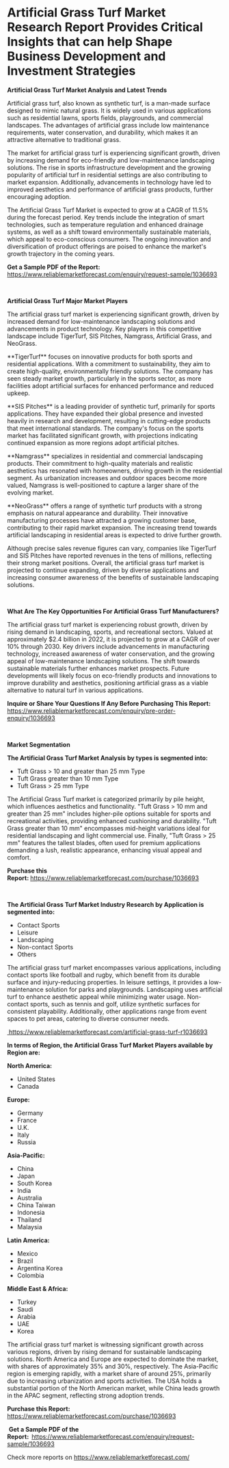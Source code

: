 <p><h1>Artificial Grass Turf Market Research Report Provides Critical Insights that can help Shape Business Development and Investment Strategies</h1></p><p><strong>Artificial Grass Turf Market Analysis and Latest Trends</strong></p>
<p><p>Artificial grass turf, also known as synthetic turf, is a man-made surface designed to mimic natural grass. It is widely used in various applications such as residential lawns, sports fields, playgrounds, and commercial landscapes. The advantages of artificial grass include low maintenance requirements, water conservation, and durability, which makes it an attractive alternative to traditional grass.</p><p>The market for artificial grass turf is experiencing significant growth, driven by increasing demand for eco-friendly and low-maintenance landscaping solutions. The rise in sports infrastructure development and the growing popularity of artificial turf in residential settings are also contributing to market expansion. Additionally, advancements in technology have led to improved aesthetics and performance of artificial grass products, further encouraging adoption.</p><p>The Artificial Grass Turf Market is expected to grow at a CAGR of 11.5% during the forecast period. Key trends include the integration of smart technologies, such as temperature regulation and enhanced drainage systems, as well as a shift toward environmentally sustainable materials, which appeal to eco-conscious consumers. The ongoing innovation and diversification of product offerings are poised to enhance the market's growth trajectory in the coming years.</p></p>
<p><strong>Get a Sample PDF of the Report:&nbsp;</strong> <a href="https://www.reliablemarketforecast.com/enquiry/request-sample/1036693?utm_campaign=2293&utm_medium=2&utm_source=Github&utm_content=ia&utm_term=08022025&utm_id=artificial-grass-turf">https://www.reliablemarketforecast.com/enquiry/request-sample/1036693</a></p>
<p>&nbsp;</p>
<p><strong>Artificial Grass Turf Major Market Players</strong></p>
<p><p>The artificial grass turf market is experiencing significant growth, driven by increased demand for low-maintenance landscaping solutions and advancements in product technology. Key players in this competitive landscape include TigerTurf, SIS Pitches, Namgrass, Artificial Grass, and NeoGrass.</p><p>**TigerTurf** focuses on innovative products for both sports and residential applications. With a commitment to sustainability, they aim to create high-quality, environmentally friendly solutions. The company has seen steady market growth, particularly in the sports sector, as more facilities adopt artificial surfaces for enhanced performance and reduced upkeep.</p><p>**SIS Pitches** is a leading provider of synthetic turf, primarily for sports applications. They have expanded their global presence and invested heavily in research and development, resulting in cutting-edge products that meet international standards. The company's focus on the sports market has facilitated significant growth, with projections indicating continued expansion as more regions adopt artificial pitches.</p><p>**Namgrass** specializes in residential and commercial landscaping products. Their commitment to high-quality materials and realistic aesthetics has resonated with homeowners, driving growth in the residential segment. As urbanization increases and outdoor spaces become more valued, Namgrass is well-positioned to capture a larger share of the evolving market.</p><p>**NeoGrass** offers a range of synthetic turf products with a strong emphasis on natural appearance and durability. Their innovative manufacturing processes have attracted a growing customer base, contributing to their rapid market expansion. The increasing trend towards artificial landscaping in residential areas is expected to drive further growth.</p><p>Although precise sales revenue figures can vary, companies like TigerTurf and SIS Pitches have reported revenues in the tens of millions, reflecting their strong market positions. Overall, the artificial grass turf market is projected to continue expanding, driven by diverse applications and increasing consumer awareness of the benefits of sustainable landscaping solutions.</p></p>
<p>&nbsp;</p>
<p><strong>What Are The Key Opportunities For Artificial Grass Turf Manufacturers?</strong></p>
<p><p>The artificial grass turf market is experiencing robust growth, driven by rising demand in landscaping, sports, and recreational sectors. Valued at approximately $2.4 billion in 2022, it is projected to grow at a CAGR of over 10% through 2030. Key drivers include advancements in manufacturing technology, increased awareness of water conservation, and the growing appeal of low-maintenance landscaping solutions. The shift towards sustainable materials further enhances market prospects. Future developments will likely focus on eco-friendly products and innovations to improve durability and aesthetics, positioning artificial grass as a viable alternative to natural turf in various applications.</p></p>
<p><strong>Inquire or Share Your Questions If Any Before Purchasing This Report:</strong> <a href="https://www.reliablemarketforecast.com/enquiry/pre-order-enquiry/1036693?utm_campaign=2293&utm_medium=2&utm_source=Github&utm_content=ia&utm_term=08022025&utm_id=artificial-grass-turf">https://www.reliablemarketforecast.com/enquiry/pre-order-enquiry/1036693</a></p>
<p>&nbsp;</p>
<p><strong>Market Segmentation</strong></p>
<p><strong>The Artificial Grass Turf Market Analysis by types is segmented into:</strong></p>
<p><ul><li>Tuft Grass > 10 and greater than 25 mm Type</li><li>Tuft Grass greater than 10 mm Type</li><li>Tuft Grass > 25 mm Type</li></ul></p>
<p><p>The Artificial Grass Turf market is categorized primarily by pile height, which influences aesthetics and functionality. "Tuft Grass > 10 mm and greater than 25 mm" includes higher-pile options suitable for sports and recreational activities, providing enhanced cushioning and durability. "Tuft Grass greater than 10 mm" encompasses mid-height variations ideal for residential landscaping and light commercial use. Finally, "Tuft Grass > 25 mm" features the tallest blades, often used for premium applications demanding a lush, realistic appearance, enhancing visual appeal and comfort.</p></p>
<p><strong>Purchase this Report:&nbsp;</strong><a href="https://www.reliablemarketforecast.com/purchase/1036693?utm_campaign=2293&utm_medium=2&utm_source=Github&utm_content=ia&utm_term=08022025&utm_id=artificial-grass-turf">https://www.reliablemarketforecast.com/purchase/1036693</a></p>
<p>&nbsp;</p>
<p><strong>The Artificial Grass Turf Market Industry Research by Application is segmented into:</strong></p>
<p><ul><li>Contact Sports</li><li>Leisure</li><li>Landscaping</li><li>Non-contact Sports</li><li>Others</li></ul></p>
<p><p>The artificial grass turf market encompasses various applications, including contact sports like football and rugby, which benefit from its durable surface and injury-reducing properties. In leisure settings, it provides a low-maintenance solution for parks and playgrounds. Landscaping uses artificial turf to enhance aesthetic appeal while minimizing water usage. Non-contact sports, such as tennis and golf, utilize synthetic surfaces for consistent playability. Additionally, other applications range from event spaces to pet areas, catering to diverse consumer needs.</p></p>
<p><a href="https://www.reliablemarketforecast.com/artificial-grass-turf-r1036693?utm_campaign=2293&utm_medium=2&utm_source=Github&utm_content=ia&utm_term=08022025&utm_id=artificial-grass-turf">&nbsp;https://www.reliablemarketforecast.com/artificial-grass-turf-r1036693</a></p>
<p><strong>In terms of Region, the Artificial Grass Turf Market Players available by Region are:</strong></p>
<p>
    <p> <strong> North America: </strong>
        <ul>
            <li>United States</li>
            <li>Canada</li>
        </ul>
        </p> 
    <p> <strong> Europe: </strong>
        <ul>
            <li>Germany</li>
            <li>France</li>
            <li>U.K.</li>
            <li>Italy</li>
            <li>Russia</li>
        </ul>
        </p> 
    <p> <strong> Asia-Pacific: </strong>
        <ul>
            <li>China</li>
            <li>Japan</li>
            <li>South Korea</li>
            <li>India</li>
            <li>Australia</li>
            <li>China Taiwan</li>
            <li>Indonesia</li>
            <li>Thailand</li>
            <li>Malaysia</li>
        </ul>
        </p> 
    <p> <strong> Latin America: </strong>
        <ul>
            <li>Mexico</li>
            <li>Brazil</li>
            <li>Argentina Korea</li>
            <li>Colombia</li>
        </ul>
        </p> 
    <p> <strong> Middle East & Africa: </strong>
        <ul>
            <li>Turkey</li>
            <li>Saudi</li>
            <li>Arabia</li>
            <li>UAE</li>
            <li>Korea</li>
        </ul>
    </p>
    </p>
<p><p>The artificial grass turf market is witnessing significant growth across various regions, driven by rising demand for sustainable landscaping solutions. North America and Europe are expected to dominate the market, with shares of approximately 35% and 30%, respectively. The Asia-Pacific region is emerging rapidly, with a market share of around 25%, primarily due to increasing urbanization and sports activities. The USA holds a substantial portion of the North American market, while China leads growth in the APAC segment, reflecting strong adoption trends.</p></p>
<p><strong>Purchase this Report: </strong><a href="https://www.reliablemarketforecast.com/purchase/1036693?utm_campaign=2293&utm_medium=2&utm_source=Github&utm_content=ia&utm_term=08022025&utm_id=artificial-grass-turf">https://www.reliablemarketforecast.com/purchase/1036693</a></p>
<p>&nbsp;<strong>Get a Sample PDF of the Report:&nbsp;&nbsp;</strong><a href="https://www.reliablemarketforecast.com/enquiry/request-sample/1036693?utm_campaign=2293&utm_medium=2&utm_source=Github&utm_content=ia&utm_term=08022025&utm_id=artificial-grass-turf">https://www.reliablemarketforecast.com/enquiry/request-sample/1036693</a></p>
<p><strong></strong></p>
<p>Check more reports on <a href="https://www.reliablemarketforecast.com/?utm_campaign=2293&utm_medium=2&utm_source=Github&utm_content=ia&utm_term=08022025&utm_id=artificial-grass-turf">https://www.reliablemarketforecast.com/</a></p>